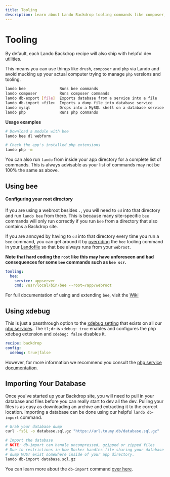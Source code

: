```yaml
---
title: Tooling
description: Learn about Lando Backdrop tooling commands like composer, php, drush, etc
---
```


# Tooling

By default, each Lando Backdrop recipe will also ship with helpful dev utilities.

This means you can use things like `drush`, `composer` and `php` via Lando and avoid mucking up your actual computer trying to manage `php` versions and tooling.

```bash
lando bee               Runs bee commands
lando composer          Runs composer commands
lando db-export [file]  Exports database from a service into a file
lando db-import <file>  Imports a dump file into database service
lando mysql             Drops into a MySQL shell on a database service
lando php               Runs php commands
```

**Usage examples**

```bash
# Download a module with bee
lando bee dl webform

# Check the app's installed php extensions
lando php -m
```

You can also run `lando` from inside your app directory for a complete list of commands. This is always advisable as your list of commands may not be 100% the same as above.

## Using bee

#### Configuring your root directory

If you are using a webroot besides `.`, you will need to `cd` into that directory and run `lando bee` from there. This is because many site-specific `bee` commands will only run correctly if you run `bee` from a directory that also contains a Backdrop site.

If you are annoyed by having to `cd` into that directory every time you run a `bee` command, you can get around it by [overriding](https://docs.lando.dev/landofile/tooling.html#overriding) the `bee` tooling command in your [Landofile](https://docs.lando.dev/landofile/) so that bee always runs from your `webroot`.

**Note that hard coding the `root` like this may have unforeseen and bad consequences for some `bee` commands such as `bee scr`.**

```yaml
tooling:
  bee:
    service: appserver
    cmd: /usr/local/bin/bee --root=/app/webroot
```

For full documentation of using and extending `bee`, visit the [Wiki](https://github.com/backdrop-contrib/bee/wiki)

## Using xdebug

This is just a passthrough option to the [xdebug setting](https://docs.lando.dev/plugins/php/config.html#using-xdebug) that exists on all our [php services](https://docs.lando.dev/plugins/php). The `tl;dr` is `xdebug: true` enables and configures the php xdebug extension and `xdebug: false` disables it.

```yaml
recipe: backdrop
config:
  xdebug: true|false
```

However, for more information we recommend you consult the [php service documentation](https://docs.lando.dev/plugins/php).

## Importing Your Database

Once you've started up your Backdrop site, you will need to pull in your database and files before you can really start to dev all the dev. Pulling your files is as easy as downloading an archive and extracting it to the correct location. Importing a database can be done using our helpful `lando db-import` command.

```bash
# Grab your database dump
curl -fsSL -o database.sql.gz "https://url.to.my.db/database.sql.gz"

# Import the database
# NOTE: db-import can handle uncompressed, gzipped or zipped files
# Due to restrictions in how Docker handles file sharing your database
# dump MUST exist somewhere inside of your app directory.
lando db-import database.sql.gz
```

You can learn more about the `db-import` command [over here](https://docs.lando.dev/guides/db-import.html).
